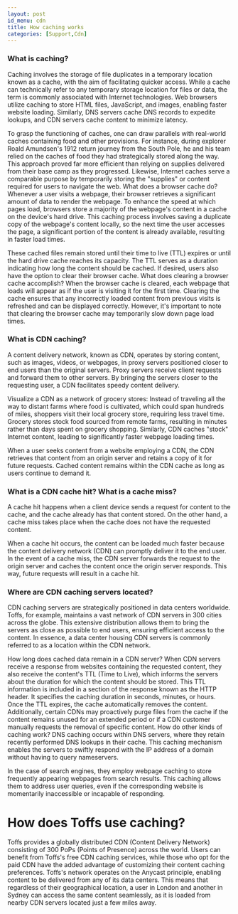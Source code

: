```yaml
---
layout: post
id_menu: cdn
title: How caching works
categories: [Support,Cdn]
---
```

### What is caching?
Caching involves the storage of file duplicates in a temporary location known as a cache, with the aim of facilitating quicker access. While a cache can technically refer to any temporary storage location for files or data, the term is commonly associated with Internet technologies. Web browsers utilize caching to store HTML files, JavaScript, and images, enabling faster website loading. Similarly, DNS servers cache DNS records to expedite lookups, and CDN servers cache content to minimize latency.

To grasp the functioning of caches, one can draw parallels with real-world caches containing food and other provisions. For instance, during explorer Roald Amundsen's 1912 return journey from the South Pole, he and his team relied on the caches of food they had strategically stored along the way. This approach proved far more efficient than relying on supplies delivered from their base camp as they progressed. Likewise, Internet caches serve a comparable purpose by temporarily storing the "supplies" or content required for users to navigate the web.
What does a browser cache do?
Whenever a user visits a webpage, their browser retrieves a significant amount of data to render the webpage. To enhance the speed at which pages load, browsers store a majority of the webpage's content in a cache on the device's hard drive. This caching process involves saving a duplicate copy of the webpage's content locally, so the next time the user accesses the page, a significant portion of the content is already available, resulting in faster load times.

These cached files remain stored until their time to live (TTL) expires or until the hard drive cache reaches its capacity. The TTL serves as a duration indicating how long the content should be cached. If desired, users also have the option to clear their browser cache.
What does clearing a browser cache accomplish?
When the browser cache is cleared, each webpage that loads will appear as if the user is visiting it for the first time. Clearing the cache ensures that any incorrectly loaded content from previous visits is refreshed and can be displayed correctly. However, it's important to note that clearing the browser cache may temporarily slow down page load times.
### What is CDN caching?
A content delivery network, known as CDN, operates by storing content, such as images, videos, or webpages, in proxy servers positioned closer to end users than the original servers. Proxy servers receive client requests and forward them to other servers. By bringing the servers closer to the requesting user, a CDN facilitates speedy content delivery.



Visualize a CDN as a network of grocery stores: Instead of traveling all the way to distant farms where food is cultivated, which could span hundreds of miles, shoppers visit their local grocery store, requiring less travel time. Grocery stores stock food sourced from remote farms, resulting in minutes rather than days spent on grocery shopping. Similarly, CDN caches "stock" Internet content, leading to significantly faster webpage loading times.

When a user seeks content from a website employing a CDN, the CDN retrieves that content from an origin server and retains a copy of it for future requests. Cached content remains within the CDN cache as long as users continue to demand it.

### What is a CDN cache hit? What is a cache miss?
A cache hit happens when a client device sends a request for content to the cache, and the cache already has that content stored. On the other hand, a cache miss takes place when the cache does not have the requested content.

When a cache hit occurs, the content can be loaded much faster because the content delivery network (CDN) can promptly deliver it to the end user. In the event of a cache miss, the CDN server forwards the request to the origin server and caches the content once the origin server responds. This way, future requests will result in a cache hit.


### Where are CDN caching servers located?
CDN caching servers are strategically positioned in data centers worldwide. Toffs, for example, maintains a vast network of CDN servers in 300 cities across the globe. This extensive distribution allows them to bring the servers as close as possible to end users, ensuring efficient access to the content. In essence, a data center housing CDN servers is commonly referred to as a location within the CDN network.

How long does cached data remain in a CDN server?
When CDN servers receive a response from websites containing the requested content, they also receive the content's TTL (Time to Live), which informs the servers about the duration for which the content should be stored. This TTL information is included in a section of the response known as the HTTP header. It specifies the caching duration in seconds, minutes, or hours. Once the TTL expires, the cache automatically removes the content. Additionally, certain CDNs may proactively purge files from the cache if the content remains unused for an extended period or if a CDN customer manually requests the removal of specific content.
How do other kinds of caching work?
DNS caching occurs within DNS servers, where they retain recently performed DNS lookups in their cache. This caching mechanism enables the servers to swiftly respond with the IP address of a domain without having to query nameservers.

In the case of search engines, they employ webpage caching to store frequently appearing webpages from search results. This caching allows them to address user queries, even if the corresponding website is momentarily inaccessible or incapable of responding.

# How does Toffs use caching?
Toffs provides a globally distributed CDN (Content Delivery Network) consisting of 300 PoPs (Points of Presence) across the world. Users can benefit from Toffs's free CDN caching services, while those who opt for the paid CDN have the added advantage of customizing their content caching preferences. Toffs's network operates on the Anycast principle, enabling content to be delivered from any of its data centers. This means that regardless of their geographical location, a user in London and another in Sydney can access the same content seamlessly, as it is loaded from nearby CDN servers located just a few miles away.
